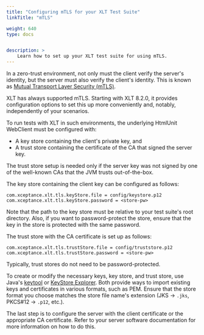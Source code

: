 ```yaml
---
title: "Configuring mTLS for your XLT Test Suite"
linkTitle: "mTLS"

weight: 640
type: docs


description: >
    Learn how to set up your XLT test suite for using mTLS.  
---
```


In a zero-trust environment, not only must the client verify the server's identity, but the server must also verify the client's identity. This is known as [Mutual Transport Layer Security (mTLS)](https://www.cloudflare.com/learning/access-management/what-is-mutual-tls/).

XLT has always supported mTLS. Starting with XLT 8.2.0, it provides configuration options to set this up more conveniently and, notably, independently of your scenarios.

To run tests with XLT in such environments, the underlying HtmlUnit WebClient must be configured with:

* A key store containing the client's private key, and
* A trust store containing the certificate of the CA that signed the server key.

The trust store setup is needed only if the server key was not signed by one of the well-known CAs that the JVM trusts out-of-the-box.

The key store containing the client key can be configured as follows:

```
com.xceptance.xlt.tls.keyStore.file = config/keystore.p12
com.xceptance.xlt.tls.keyStore.password = <store-pw>
```

Note that the path to the key store must be relative to your test suite's root directory. Also, if you want to password-protect the store, ensure that the key in the store is protected with the same password.

The trust store with the CA certificate is set up as follows:

```
com.xceptance.xlt.tls.trustStore.file = config/truststore.p12
com.xceptance.xlt.tls.trustStore.password = <store-pw>
```

Typically, trust stores do not need to be password-protected.

To create or modify the necessary keys, key store, and trust store, use Java's [keytool](https://docs.oracle.com/en/java/javase/11/tools/keytool.html) or [KeyStore Explorer](https://keystore-explorer.org/). Both provide ways to import existing keys and certificates in various formats, such as PEM. Ensure that the store format you choose matches the store file name's extension (JKS -> `.jks`, PKCS#12 -> `.p12`, etc.).

The last step is to configure the server with the client certificate or the appropriate CA certificate. Refer to your server software documentation for more information on how to do this.